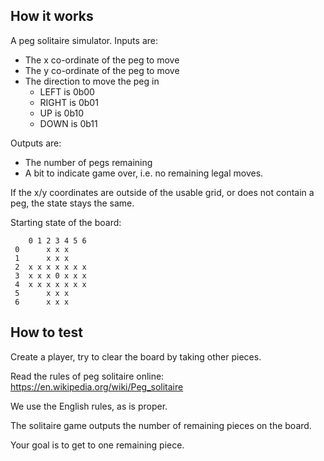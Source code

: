 <!---

This file is used to generate your project datasheet. Please fill in the information below and delete any unused
sections.

You can also include images in this folder and reference them in the markdown. Each image must be less than
512 kb in size, and the combined size of all images must be less than 1 MB.
-->

## How it works

A peg solitaire simulator. Inputs are:
- The x co-ordinate of the peg to move
- The y co-ordinate of the peg to move
- The direction to move the peg in
  - LEFT is 0b00
  - RIGHT is 0b01
  - UP is 0b10
  - DOWN is 0b11

Outputs are:
- The number of pegs remaining
- A bit to indicate game over, i.e. no remaining legal moves.

If the x/y coordinates are outside of the usable grid,
or does not contain a peg, the state stays the same.

Starting state of the board:
```
    0 1 2 3 4 5 6
 0      x x x
 1      x x x
 2  x x x x x x x
 3  x x x 0 x x x
 4  x x x x x x x
 5      x x x
 6      x x x
```

## How to test

Create a player, try to clear the board by taking other pieces.

Read the rules of peg solitaire online:
https://en.wikipedia.org/wiki/Peg_solitaire

We use the English rules, as is proper.

The solitaire game outputs the number of remaining pieces on the board.

Your goal is to get to one remaining piece.

